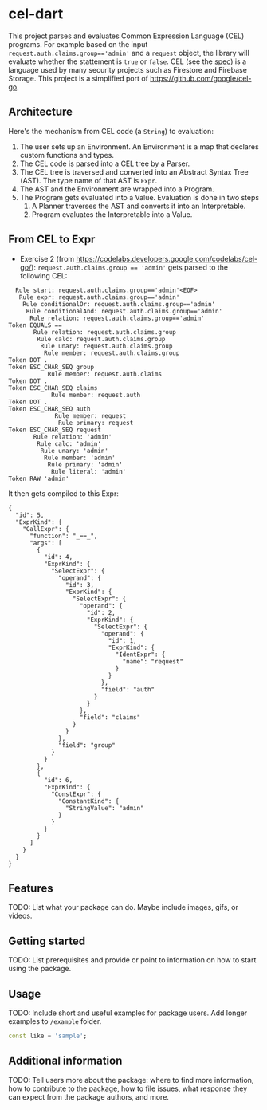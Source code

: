 # cel-dart

This project parses and evaluates Common Expression Language (CEL) programs. For example based on the input `request.auth.claims.group=='admin'` and a `request` object, the library will evaluate whether the stattement is `true` or `false`. CEL (see the [spec](https://github.com/google/cel-spec)) is a language used by many security projects such as Firestore and Firebase Storage. This project is a simplified port of <https://github.com/google/cel-go>.

## Architecture

Here's the mechanism from CEL code (a `String`) to evaluation:

1. The user sets up an Environment. An Environment is a map that declares custom functions and types.
1. The CEL code is parsed into a CEL tree by a Parser.
1. The CEL tree is traversed and converted into an Abstract Syntax Tree (AST). The type name of that AST is `Expr`.
1. The AST and the Environment are wrapped into a Program.
1. The Program gets evaluated into a Value. Evaluation is done in two steps
   1. A Planner traverses the AST and converts it into an Interpretable.
   1. Program evaluates the Interpretable into a Value.

## From CEL to Expr

- Exercise 2 (from <https://codelabs.developers.google.com/codelabs/cel-go/>): `request.auth.claims.group == 'admin'` gets parsed to the following CEL:

```
  Rule start: request.auth.claims.group=='admin'<EOF>
   Rule expr: request.auth.claims.group=='admin'
    Rule conditionalOr: request.auth.claims.group=='admin'
     Rule conditionalAnd: request.auth.claims.group=='admin'
      Rule relation: request.auth.claims.group=='admin'
Token EQUALS ==
       Rule relation: request.auth.claims.group
        Rule calc: request.auth.claims.group
         Rule unary: request.auth.claims.group
          Rule member: request.auth.claims.group
Token DOT .
Token ESC_CHAR_SEQ group
           Rule member: request.auth.claims
Token DOT .
Token ESC_CHAR_SEQ claims
            Rule member: request.auth
Token DOT .
Token ESC_CHAR_SEQ auth
             Rule member: request
              Rule primary: request
Token ESC_CHAR_SEQ request
       Rule relation: 'admin'
        Rule calc: 'admin'
         Rule unary: 'admin'
          Rule member: 'admin'
           Rule primary: 'admin'
            Rule literal: 'admin'
Token RAW 'admin'
```

It then gets compiled to this Expr:
```
{
  "id": 5,
  "ExprKind": {
    "CallExpr": {
      "function": "_==_",
      "args": [
        {
          "id": 4,
          "ExprKind": {
            "SelectExpr": {
              "operand": {
                "id": 3,
                "ExprKind": {
                  "SelectExpr": {
                    "operand": {
                      "id": 2,
                      "ExprKind": {
                        "SelectExpr": {
                          "operand": {
                            "id": 1,
                            "ExprKind": {
                              "IdentExpr": {
                                "name": "request"
                              }
                            }
                          },
                          "field": "auth"
                        }
                      }
                    },
                    "field": "claims"
                  }
                }
              },
              "field": "group"
            }
          }
        },
        {
          "id": 6,
          "ExprKind": {
            "ConstExpr": {
              "ConstantKind": {
                "StringValue": "admin"
              }
            }
          }
        }
      ]
    }
  }
}
```

## Features

TODO: List what your package can do. Maybe include images, gifs, or videos.

## Getting started

TODO: List prerequisites and provide or point to information on how to
start using the package.

## Usage

TODO: Include short and useful examples for package users. Add longer examples
to `/example` folder.

```dart
const like = 'sample';
```

## Additional information

TODO: Tell users more about the package: where to find more information, how to 
contribute to the package, how to file issues, what response they can expect 
from the package authors, and more.

